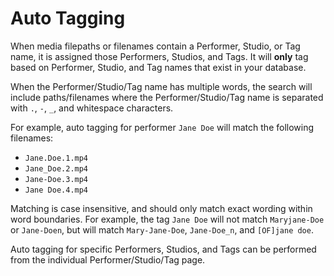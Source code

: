 # Auto Tagging

When media filepaths or filenames contain a Performer, Studio, or Tag name, it is assigned those Performers, Studios, and Tags. It will **only** tag based on Performer, Studio, and Tag names that exist in your database.

When the Performer/Studio/Tag name has multiple words, the search will include paths/filenames where the Performer/Studio/Tag name is separated with `.`, `-`, `_`, and whitespace characters.

For example, auto tagging for performer `Jane Doe` will match the following filenames:
* `Jane.Doe.1.mp4`
* `Jane_Doe.2.mp4`
* `Jane-Doe.3.mp4`
* `Jane Doe.4.mp4`

Matching is case insensitive, and should only match exact wording within word boundaries. For example, the tag `Jane Doe` will not match `Maryjane-Doe` or `Jane-Doen`, but will match `Mary-Jane-Doe`, `Jane-Doe_n`, and `[OF]jane doe`.

Auto tagging for specific Performers, Studios, and Tags can be performed from the individual Performer/Studio/Tag page.